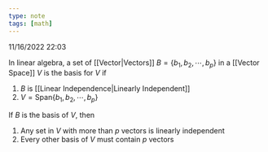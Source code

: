 ```yaml
---
type: note
tags: [math]
---
```

11/16/2022 22:03

  

In linear algebra, a set of [[Vector|Vectors]] $B=\{b_1,b_2,\cdots,b_p\}$ in a [[Vector Space]] $V$ is the basis for $V$ if 

1. $B$ is [[Linear Independence|Linearly Independent]] 
2. $V=\text{Span}\{b_1,b_2,\cdots,b_p\}$

If $B$ is the basis of $V$, then 
1. Any set in $V$ with more than $p$ vectors is linearly independent
2. Every other basis of $V$ must contain $p$ vectors